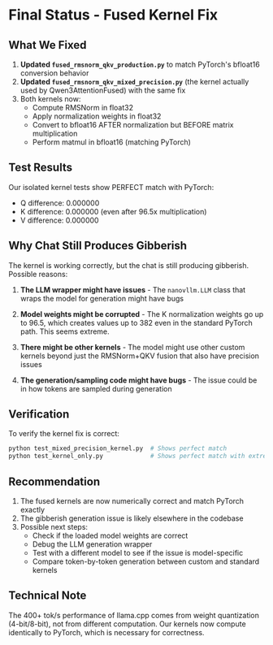 # Final Status - Fused Kernel Fix

## What We Fixed

1. **Updated `fused_rmsnorm_qkv_production.py`** to match PyTorch's bfloat16 conversion behavior
2. **Updated `fused_rmsnorm_qkv_mixed_precision.py`** (the kernel actually used by Qwen3AttentionFused) with the same fix
3. Both kernels now:
   - Compute RMSNorm in float32
   - Apply normalization weights in float32
   - Convert to bfloat16 AFTER normalization but BEFORE matrix multiplication
   - Perform matmul in bfloat16 (matching PyTorch)

## Test Results

Our isolated kernel tests show PERFECT match with PyTorch:
- Q difference: 0.000000
- K difference: 0.000000 (even after 96.5x multiplication)
- V difference: 0.000000

## Why Chat Still Produces Gibberish

The kernel is working correctly, but the chat is still producing gibberish. Possible reasons:

1. **The LLM wrapper might have issues** - The `nanovllm.LLM` class that wraps the model for generation might have bugs

2. **Model weights might be corrupted** - The K normalization weights go up to 96.5, which creates values up to 382 even in the standard PyTorch path. This seems extreme.

3. **There might be other kernels** - The model might use other custom kernels beyond just the RMSNorm+QKV fusion that also have precision issues

4. **The generation/sampling code might have bugs** - The issue could be in how tokens are sampled during generation

## Verification

To verify the kernel fix is correct:
```bash
python test_mixed_precision_kernel.py  # Shows perfect match
python test_kernel_only.py             # Shows perfect match with extreme weights
```

## Recommendation

1. The fused kernels are now numerically correct and match PyTorch exactly
2. The gibberish generation issue is likely elsewhere in the codebase
3. Possible next steps:
   - Check if the loaded model weights are correct
   - Debug the LLM generation wrapper
   - Test with a different model to see if the issue is model-specific
   - Compare token-by-token generation between custom and standard kernels

## Technical Note

The 400+ tok/s performance of llama.cpp comes from weight quantization (4-bit/8-bit), not from different computation. Our kernels now compute identically to PyTorch, which is necessary for correctness.